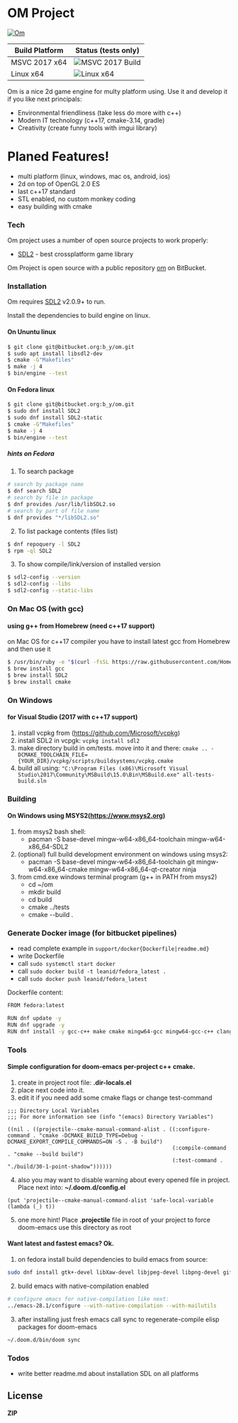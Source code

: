 # OM Project

[![Om](https://bitbucket.org/account/user/b_y/projects/OM/avatar/32)](https://bitbucket.org/account/user/b_y/projects/OM)


Build Platform   | Status (tests only)
---------------- | ----------------------
MSVC 2017 x64    | ![MSVC 2017 Build](https://ci.appveyor.com/api/projects/status/bitbucket/b_y/om)
Linux x64        | ![Linux x64](https://img.shields.io/bitbucket/pipelines/b_y/om.svg)



Om is a nice 2d game engine for multy platform using. Use it and develop it if you like next principals:

  - Environmental friendliness (take less do more with c++)
  - Modern IT technology (c++17, cmake-3.14, gradle)
  - Creativity (create funny tools with imgui library)

# Planed Features!

  - multi platform (linux, windows, mac os, android, ios)
  - 2d on top of OpenGL 2.0 ES
  - last c++17 standard
  - STL enabled, no custom monkey coding
  - easy building with cmake

### Tech

Om project uses a number of open source projects to work properly:

* [SDL2] - best crossplatform game library

 Om Project is open source with a public repository [om](https://bitbucket.org/b_y/om)
 on BitBucket.

### Installation

Om requires [SDL2](http://libsdl.org/) v2.0.9+ to run.

Install the dependencies to build engine on linux.

#### On Ununtu linux

```sh
$ git clone git@bitbucket.org:b_y/om.git
$ sudo apt install libsdl2-dev
$ cmake -G"Makefiles" 
$ make -j 4
$ bin/engine --test
```

#### On Fedora linux
```sh
$ git clone git@bitbucket.org:b_y/om.git
$ sudo dnf install SDL2
$ sudo dnf install SDL2-static
$ cmake -G"Makefiles" 
$ make -j 4
$ bin/engine --test
```
##### hints on Fedora
1. To search package
```sh
# search by package name
$ dnf search SDL2
# search by file in package
$ dnf provides /usr/lib/libSDL2.so
# search by part of file name
$ dnf provides "*/libSDL2.so"
```
2. To list package contents (files list)
```sh
$ dnf repoquery -l SDL2
$ rpm -ql SDL2
```
3. To show compile/link/version of installed version
```sh
$ sdl2-config --version
$ sdl2-config --libs
$ sdl2-config --static-libs
```

### On Mac OS (with gcc)
#### using g++ from Homebrew (need c++17 support)
on Mac OS for c++17 compiler you have to install latest gcc from Homebrew and then use it
```sh
$ /usr/bin/ruby -e "$(curl -fsSL https://raw.githubusercontent.com/Homebrew/install/master/install)"
$ brew install gcc
$ brew install SDL2
$ brew install cmake
```

### On Windows
#### for Visual Studio (2017 with c++17 support)
1. install vcpkg from (https://github.com/Microsoft/vcpkg)
2. install SDL2 in vcpgk: ```vcpkg install sdl2```
3. make directory build in om/tests. move into it and there:
```cmake .. -DCMAKE_TOOLCHAIN_FILE={YOUR_DIR}/vcpkg/scripts/buildsystems/vcpkg.cmake```
4. build all using:
```"C:\Program Files (x86)\Microsoft Visual Studio\2017\Community\MSBuild\15.0\Bin\MSBuild.exe" all-tests-build.sln```

### Building
#### On Windows using MSYS2(https://www.msys2.org)
1. from msys2 bash shell:
    - pacman -S base-devel mingw-w64-x86_64-toolchain mingw-w64-x86_64-SDL2
2. (optional) full build development environment on windows using msys2:
    - pacman -S base-devel mingw-w64-x86_64-toolchain git mingw-w64-x86_64-cmake mingw-w64-x86_64-qt-creator ninja
3. from cmd.exe windows terminal program (g++ in PATH from msys2)
    - cd ~/om 
    - mkdir build 
    - cd build 
    - cmake ../tests 
    - cmake --build .

### Generate Docker image (for bitbucket pipelines)
 - read complete example in ```support/docker{Dockerfile|readme.md}```
 - write Dockerfile
 - call ```sudo systemctl start docker```
 - call ```sudo docker build -t leanid/fedora_latest .```
 - call ```sudo docker push leanid/fedora_latest```

Dockerfile content:

```sh
FROM fedora:latest

RUN dnf update -y
RUN dnf upgrade -y
RUN dnf install -y gcc-c++ make cmake mingw64-gcc mingw64-gcc-c++ clang wine git SDL2-devel SDL2-static mingw64-SDL2 mingw64-SDL2-static libstdc++-static glibc-static ninja-build
```
### Tools 
#### Simple configuration for **doom-emacs** per-project c++ cmake.
1. create in project root file: **.dir-locals.el**
2. place next code into it.
3. edit it if you need add some cmake flags or change test-command
```elisp
;;; Directory Local Variables
;;; For more information see (info "(emacs) Directory Variables")

((nil . ((projectile--cmake-manual-command-alist . ((:configure-command . "cmake -DCMAKE_BUILD_TYPE=Debug -DCMAKE_EXPORT_COMPILE_COMMANDS=ON -S . -B build")
                                                    (:compile-command . "cmake --build build")
                                                    (:test-command . "./build/30-1-point-shadow"))))))
```
4. also you may want to disable warning about every opened file in project. Place next into: **~/.doom.d/config.el**
```elisp
(put 'projectile--cmake-manual-command-alist 'safe-local-variable (lambda (_) t))
```
5. one more hint! Place **.projectile** file in root of your project to force doom-emacs use this directory as root
#### Want latest and fastest emacs? Ok.
1. on fedora install build dependencies to build emacs from source:
```sh
sudo dnf install gtk+-devel libXaw-devel libjpeg-devel libpng-devel giflib-devel libtiff-devel gnutls-devel ncurses-devel Xaw3d-devel libgccjit-devel harfbuzz-devel jansson-devel cairo-devel ripgrep fd-find libtool
```
2. build emacs with native-compilation enabled
```sh
# configure emacs for native-compilation like next:
../emacs-28.1/configure --with-native-compilation --with-mailutils
```
3. after installing just fresh emacs call sync to regenerate-compile elisp packages for  doom-emacs 
```sh
~/.doom.d/bin/doom sync
```
### Todos

 - write better readme.md about installation SDL on all platforms

License
----

**ZIP**

[//]: # (These are reference links used in the body of this note and get stripped out when the markdown processor does its job. There is no need to format nicely because it shouldn't be seen. Thanks SO - http://stackoverflow.com/questions/4823468/store-comments-in-markdown-syntax)


   [SDL2]: <http://libsdl.org/>

